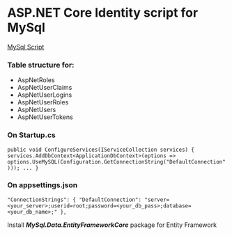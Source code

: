# ASP.NET Core Identity script for MySql

[MySql Script](https://gist.github.com/jambelnet/1ea70236c933d644b36895b296fb44e5)

### Table structure for:
* AspNetRoles
* AspNetUserClaims
* AspNetUserLogins
* AspNetUserRoles
* AspNetUsers
* AspNetUserTokens

### On Startup.cs
 `public void ConfigureServices(IServiceCollection services)
  {
      services.AddDbContext<ApplicationDbContext>(options =>
          options.UseMySQL(Configuration.GetConnectionString("DefaultConnection")));
      ...
  }`
        
### On appsettings.json
 `"ConnectionStrings": {
		"DefaultConnection": "server=<your_server>;userid=root;password=<your_db_pass>;database=<your_db_name>;"
	},`


Install ***MySql.Data.EntityFrameworkCore*** package for Entity Framework
